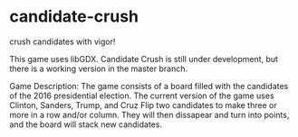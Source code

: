 # candidate-crush
crush candidates with vigor!

This game uses libGDX.
Candidate Crush is still under development, but there is a working version in the master branch.

Game Description:
The game consists of a board filled with the candidates of the 2016 presidential election. The current version of the game uses Clinton, Sanders, Trump, and Cruz
Flip two candidates to make three or more in a row and/or column. They will then dissapear and turn into points, and the board will stack new candidates.
